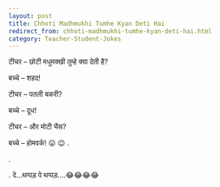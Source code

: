 ```yaml
---
layout: post
title: Chhoti Madhmukhi Tumhe Kyan Deti Hai
redirect_from: chhoti-madhmukhi-tumhe-kyan-deti-hai.html
category: Teacher-Student-Jokes
---
```

टीचर – छोटी मधुमक्खी तुम्हे क्या देती है?

बच्चे – शहद!

टीचर – पतली बकरी?

बच्चे – दूध!

टीचर – और मोटी भैंस?

बच्चे – होमवर्क! 😛 😉
.

.

.
दे…थप्पड़ पे थप्पड़….😂😂😂😂
